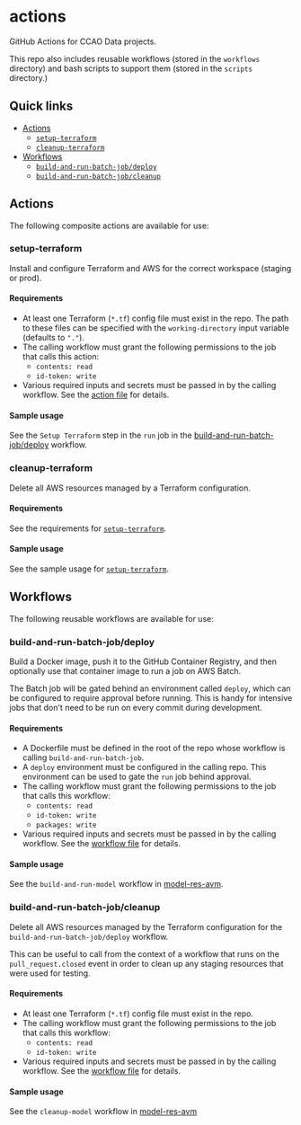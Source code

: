 # actions

GitHub Actions for CCAO Data projects.

This repo also includes reusable workflows (stored in the `workflows` directory)
and bash scripts to support them (stored in the `scripts` directory.)

## Quick links

* [Actions](#actions)
  * [`setup-terraform`](#setup-terraform)
  * [`cleanup-terraform`](#cleanup-terraform)
* [Workflows](#workflows)
  * [`build-and-run-batch-job/deploy`](#build-and-run-batch-jobdeploy)
  * [`build-and-run-batch-job/cleanup`](#build-and-run-batch-jobcleanup)

## Actions

The following composite actions are available for use:

### setup-terraform

Install and configure Terraform and AWS for the correct workspace (staging or
prod).

#### Requirements

* At least one Terraform (`*.tf`) config file must exist in the repo. The path
  to these files can be specified with the `working-directory` input variable
  (defaults to `"."`).
* The calling workflow must grant the following permissions to the job that
  calls this action:
    * `contents: read`
    * `id-token: write`
* Various required inputs and secrets must be passed in by the calling workflow.
  See the [action file](./setup-terraform/action.yaml) for details.

#### Sample usage

See the `Setup Terraform` step in the `run` job in the
[build-and-run-batch-job/deploy](./workflows/build-and-run-batch-job/deploy.yaml)
workflow.

### cleanup-terraform

Delete all AWS resources managed by a Terraform configuration.

#### Requirements

See the requirements for [`setup-terraform`](#setup-terraform).

#### Sample usage

See the sample usage for [`setup-terraform`](#setup-terraform).

## Workflows

The following reusable workflows are available for use:

### build-and-run-batch-job/deploy

Build a Docker image, push it to the GitHub Container Registry, and then
optionally use that container image to run a job on AWS Batch.

The Batch job will be gated behind an environment called `deploy`, which can
be configured to require approval before running. This is handy for intensive
jobs that don't need to be run on every commit during development.

#### Requirements

* A Dockerfile must be defined in the root of the repo whose workflow is
  calling `build-and-run-batch-job`.
* A `deploy` environment must be configured in the calling repo. This
  environment can be used to gate the `run` job behind approval.
* The calling workflow must grant the following permissions to the job
  that calls this workflow:
    * `contents: read`
    * `id-token: write`
    * `packages: write`
* Various required inputs and secrets must be passed in by the calling workflow.
  See the [workflow file](./workflows/build-and-run-batch-job/deploy.yaml) for details.

#### Sample usage

See the `build-and-run-model` workflow in
[model-res-avm](https://github.com/ccao-data/model-res-avm/blob/master/.github/workflows/build-and-run-model.yaml).

### build-and-run-batch-job/cleanup

Delete all AWS resources managed by the Terraform configuration for the
`build-and-run-batch-job/deploy` workflow.

This can be useful to call from the context of a workflow that runs on
the `pull_request.closed` event in order to clean up any staging resources
that were used for testing.

#### Requirements

* At least one Terraform (`*.tf`) config file must exist in the repo.
* The calling workflow must grant the following permissions to the job that
  calls this workflow:
    * `contents: read`
    * `id-token: write`
* Various required inputs and secrets must be passed in by the calling workflow.
  See the [workflow file](./workflows/build-and-run-batch-job/cleanup.yaml) for details.

#### Sample usage

See the `cleanup-model` workflow in
[model-res-avm](https://github.com/ccao-data/model-res-avm/blob/master/.github/workflows/cleanup-model.yaml)

